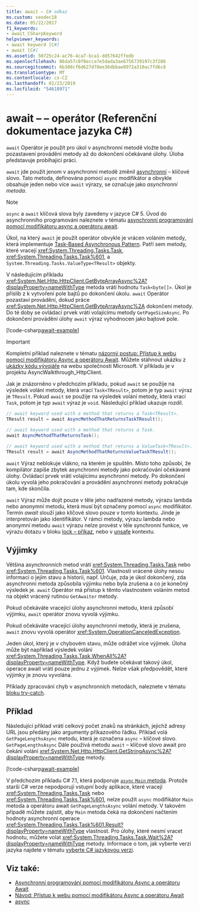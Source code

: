 ```yaml
---
title: await – C# odkaz
ms.custom: seodec18
ms.date: 05/22/2017
f1_keywords:
- await_CSharpKeyword
helpviewer_keywords:
- await keyword [C#]
- await [C#]
ms.assetid: 50725c24-ac76-4ca7-bca1-dd57642ffedb
ms.openlocfilehash: 86da57c0f8ecca7e5dada3ae6756739197c3f206
ms.sourcegitcommit: 6b308cf6d627d78ee36dbbae8972a310ac7fd6c8
ms.translationtype: MT
ms.contentlocale: cs-CZ
ms.lasthandoff: 01/23/2019
ms.locfileid: "54618971"
---
```

# <a name="await-c-reference"></a>await – – operátor (Referenční dokumentace jazyka C#)
`await` Operátor je použít pro úkol v asynchronní metodě vložte bodu pozastavení provádění metody až do dokončení očekávané úlohy. Úloha představuje probíhající práci.  
  
`await` jde použít jenom v asynchronní metodě změnil [asynchronní](../../../csharp/language-reference/keywords/async.md) – klíčové slovo. Tato metoda, definována pomocí `async` modifikátor a obvykle obsahuje jeden nebo více `await` výrazy, se označuje jako *asynchronní metoda*.  
  
> [!NOTE]
>  `async` a `await` klíčová slova byly zavedeny v jazyce C# 5. Úvod do asynchronního programování naleznete v tématu [asynchronní programování pomocí modifikátoru async a operátoru await](../../../csharp/programming-guide/concepts/async/index.md).  
  
Úkol, na který `await` je použit operátor obvykle je vrácen voláním metody, která implementuje [Task-Based Asynchronous Pattern](../../../standard/asynchronous-programming-patterns/task-based-asynchronous-pattern-tap.md). Patří sem metody, které vracejí <xref:System.Threading.Tasks.Task>, <xref:System.Threading.Tasks.Task%601>, a `System.Threading.Tasks.ValueType<TResult>` objekty.  

  
 V následujícím příkladu <xref:System.Net.Http.HttpClient.GetByteArrayAsync%2A?displayProperty=nameWithType> metoda vrátí hodnotu `Task<byte[]>`. Úkol je příslib z k vytvoření pole bajtů po dokončení úkolu. `await` Operátor pozastaví provádění, dokud práce <xref:System.Net.Http.HttpClient.GetByteArrayAsync%2A> dokončení metody. Do té doby se ovládací prvek vrátí volajícímu metody `GetPageSizeAsync`. Po dokončení provádění úlohy `await` výraz vyhodnocen jako bajtové pole.  

[!code-csharp[await-example](../../../../samples/snippets/csharp/language-reference/keywords/await/await1.cs)]  

> [!IMPORTANT]
>  Kompletní příklad naleznete v tématu [názorný postup: Přístup k webu pomocí modifikátoru Async a operátoru Await](../../../csharp/programming-guide/concepts/async/walkthrough-accessing-the-web-by-using-async-and-await.md). Můžete stáhnout ukázku z [ukázky kódu vývojáře](https://code.msdn.microsoft.com/Async-Sample-Accessing-the-9c10497f) na webu společnosti Microsoft. V příkladu je v projektu AsyncWalkthrough_HttpClient.  
  
Jak je znázorněno v předchozím příkladu, pokud `await` se použije na výsledek volání metody, která vrací `Task<TResult>`, potom je typ `await` výraz je `TResult`. Pokud `await` se použije na výsledek volání metody, která vrací `Task`, potom je typ `await` výraz je `void`. Následující příklad ukazuje rozdíl.  
  
```csharp  
// await keyword used with a method that returns a Task<TResult>.  
TResult result = await AsyncMethodThatReturnsTaskTResult();  
  
// await keyword used with a method that returns a Task.  
await AsyncMethodThatReturnsTask();  

// await keyword used with a method that returns a ValueTask<TResult>.
TResult result = await AsyncMethodThatReturnsValueTaskTResult();
```  
  
`await` Výraz neblokuje vlákno, na kterém je spuštěn. Místo toho způsobí, že kompilátor zapíše zbytek asynchronní metody jako pokračování očekávané úlohy. Ovládací prvek vrátí volajícímu asynchronní metody. Po dokončení úkolu vyvolá jeho pokračování a provádění asynchronní metody pokračuje tam, kde skončila.  
  
`await` Výraz může dojít pouze v těle jeho nadřazené metody, výrazu lambda nebo anonymní metodu, která musí být označeny pomocí `async` modifikátor. Termín *await* slouží jako klíčové slovo pouze v tomto kontextu. Jinde je interpretován jako identifikátor. V rámci metody, výrazu lambda nebo anonymní metodu `await` výrazu nelze provést v těle synchronní funkce, ve výrazu dotazu v bloku [lock – příkaz](../../../csharp/language-reference/keywords/lock-statement.md), nebo v [unsafe](../../../csharp/language-reference/keywords/unsafe.md) kontextu.  
  
## <a name="exceptions"></a>Výjimky  
Většina asynchronních metod vrátí <xref:System.Threading.Tasks.Task> nebo <xref:System.Threading.Tasks.Task%601>. Vlastnosti vrácené úlohy nesou informaci o jejím stavu a historii, např. Určuje, zda je úkol dokončený, zda asynchronní metoda způsobila výjimku nebo byla zrušena a co je konečný výsledek je. `await` Operátor má přístup k těmto vlastnostem voláním metod na objekt vrácený rutinou `GetAwaiter` metody.  
  
Pokud očekáváte vracející úlohy asynchronní metodu, která způsobí výjimku, `await` operátor znovu vyvolá výjimku.  
  
Pokud očekáváte vracející úlohy asynchronní metody, která je zrušena, `await` znovu vyvolá operátor <xref:System.OperationCanceledException>.  
  
Jeden úkol, který je v chybovém stavu, může odrážet více výjimek. Úloha může být například výsledek volání <xref:System.Threading.Tasks.Task.WhenAll%2A?displayProperty=nameWithType>. Když budete očekávat takový úkol, operace await vrátí pouze jednu z výjimek. Nelze však předpovědět, které výjimky je znovu vyvolána.  
  
Příklady zpracování chyb v asynchronních metodách, naleznete v tématu [bloku try-catch](../../../csharp/language-reference/keywords/try-catch.md).  
  
## <a name="example"></a>Příklad  
Následující příklad vrátí celkový počet znaků na stránkách, jejichž adresy URL jsou předány jako argumenty příkazového řádku. Příklad volá `GetPageLengthsAsync` metodu, která je označena `async` – klíčové slovo. `GetPageLengthsAsync` Dále používá metodu `await` – klíčové slovo await pro čekání volání <xref:System.Net.Http.HttpClient.GetStringAsync%2A?displayProperty=nameWithType> metody.  

[!code-csharp[await-example](../../../../samples/snippets/csharp/language-reference/keywords/await/await2.cs)]  

V předchozím příkladu C# 7.1, která podporuje [ `async` `Main` metoda](../../programming-guide/main-and-command-args/index.md). Protože starší C# verze nepodporují vstupní body aplikace, které vracejí <xref:System.Threading.Tasks.Task> nebo <xref:System.Threading.Tasks.Task%601>, nelze použít `async` modifikátor `Main` metoda a operátoru await `GetPageLengthsAsync` volání metody. V takovém případě můžete zajistit, aby `Main` metoda čeká na dokončení načtením hodnoty asynchronní operace <xref:System.Threading.Tasks.Task%601.Result?displayProperty=nameWithType> vlastnost. Pro úlohy, které nesmí vracet hodnotu, můžete volat <xref:System.Threading.Tasks.Task.Wait%2A?displayProperty=nameWithType> metody. Informace o tom, jak vyberte verzi jazyka najdete v tématu [vyberte C# jazykovou verzi](../configure-language-version.md).

## <a name="see-also"></a>Viz také:
- [Asynchronní programování pomocí modifikátoru Async a operátoru Await](../../../csharp/programming-guide/concepts/async/index.md)
- [Návod: Přístup k webu pomocí modifikátoru Async a operátoru Await](../../../csharp/programming-guide/concepts/async/walkthrough-accessing-the-web-by-using-async-and-await.md)
- [async](../../../csharp/language-reference/keywords/async.md)
